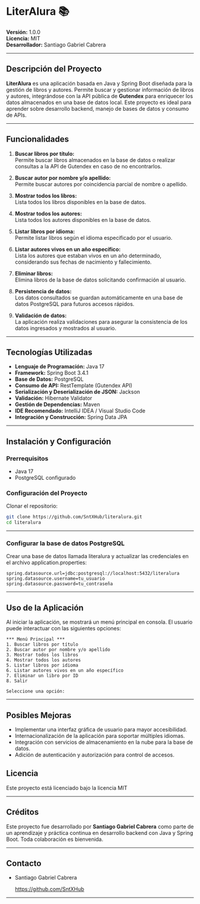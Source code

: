 # LiterAlura 📚

**Versión:** 1.0.0  
**Licencia:** MIT  
**Desarrollador:** Santiago Gabriel Cabrera

---

## Descripción del Proyecto

**LiterAlura** es una aplicación basada en Java y Spring Boot diseñada para la gestión de libros y autores. Permite buscar y gestionar información de libros y autores, integrándose con la API pública de **Gutendex** para enriquecer los datos almacenados en una base de datos local. Este proyecto es ideal para aprender sobre desarrollo backend, manejo de bases de datos y consumo de APIs.

---

## Funcionalidades

1. **Buscar libros por título:**  
   Permite buscar libros almacenados en la base de datos o realizar consultas a la API de Gutendex en caso de no encontrarlos.

2. **Buscar autor por nombre y/o apellido:**  
   Permite buscar autores por coincidencia parcial de nombre o apellido.

3. **Mostrar todos los libros:**  
   Lista todos los libros disponibles en la base de datos.

4. **Mostrar todos los autores:**  
   Lista todos los autores disponibles en la base de datos.

5. **Listar libros por idioma:**  
   Permite listar libros según el idioma especificado por el usuario.

6. **Listar autores vivos en un año específico:**  
   Lista los autores que estaban vivos en un año determinado, considerando sus fechas de nacimiento y fallecimiento.

7. **Eliminar libros:**  
   Elimina libros de la base de datos solicitando confirmación al usuario.

8. **Persistencia de datos:**  
   Los datos consultados se guardan automáticamente en una base de datos PostgreSQL para futuros accesos rápidos.

9. **Validación de datos:**  
   La aplicación realiza validaciones para asegurar la consistencia de los datos ingresados y mostrados al usuario.

---

## Tecnologías Utilizadas

- **Lenguaje de Programación:** Java 17
- **Framework:** Spring Boot 3.4.1
- **Base de Datos:** PostgreSQL
- **Consumo de API:** RestTemplate (Gutendex API)
- **Serialización y Deserialización de JSON:** Jackson
- **Validación:** Hibernate Validator
- **Gestión de Dependencias:** Maven
- **IDE Recomendado:** IntelliJ IDEA / Visual Studio Code
- **Integración y Construcción:** Spring Data JPA

---

## Instalación y Configuración

### **Prerrequisitos**
- Java 17
- PostgreSQL configurado

### Configuración del Proyecto

Clonar el repositorio:
   ```bash
   git clone https://github.com/SntXHub/literalura.git
   cd literalura
   ```
---

### Configurar la base de datos PostgreSQL

Crear una base de datos llamada literalura y actualizar las credenciales en el archivo application.properties:
   ```plain
spring.datasource.url=jdbc:postgresql://localhost:5432/literalura
spring.datasource.username=tu_usuario
spring.datasource.password=tu_contraseña
   ```

---

## Uso de la Aplicación
Al iniciar la aplicación, se mostrará un menú principal en consola. El usuario puede interactuar con las siguientes opciones:

   ```plain
*** Menú Principal ***
1. Buscar libros por título
2. Buscar autor por nombre y/o apellido
3. Mostrar todos los libros
4. Mostrar todos los autores
5. Listar libros por idioma
6. Listar autores vivos en un año específico
7. Eliminar un libro por ID
8. Salir

Seleccione una opción:
   ```
---

## Posibles Mejoras

- Implementar una interfaz gráfica de usuario para mayor accesibilidad.
- Internacionalización de la aplicación para soportar múltiples idiomas.
- Integración con servicios de almacenamiento en la nube para la base de datos.
- Adición de autenticación y autorización para control de accesos.

## Licencia
Este proyecto está licenciado bajo la licencia MIT

---

## Créditos

Este proyecto fue desarrollado por **Santiago Gabriel Cabrera** como parte de un aprendizaje y práctica continua en 
desarrollo backend con Java y Spring Boot. Toda colaboración es bienvenida.

---

## Contacto
- Santiago Gabriel Cabrera

   https://github.com/SntXHub

---






   
